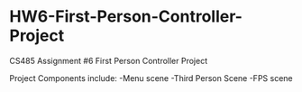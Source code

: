 # HW6-First-Person-Controller-Project
CS485 Assignment #6 First Person Controller Project

Project Components include:
-Menu scene
-Third Person Scene
-FPS scene
